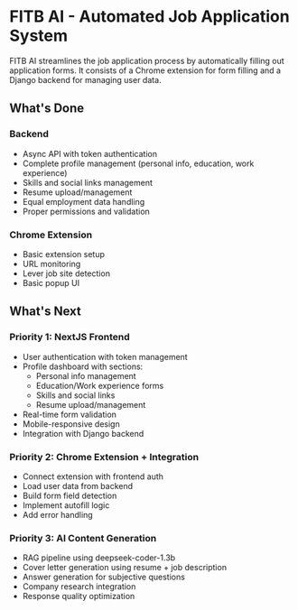 # FITB AI - Automated Job Application System

FITB AI streamlines the job application process by automatically filling out application forms. It consists of a Chrome extension for form filling and a Django backend for managing user data.

## What's Done

### Backend
- Async API with token authentication
- Complete profile management (personal info, education, work experience)
- Skills and social links management
- Resume upload/management
- Equal employment data handling
- Proper permissions and validation

### Chrome Extension
- Basic extension setup
- URL monitoring
- Lever job site detection
- Basic popup UI

## What's Next

### Priority 1: NextJS Frontend
- User authentication with token management
- Profile dashboard with sections:
  - Personal info management
  - Education/Work experience forms
  - Skills and social links
  - Resume upload/management
- Real-time form validation
- Mobile-responsive design
- Integration with Django backend

### Priority 2: Chrome Extension + Integration
- Connect extension with frontend auth
- Load user data from backend
- Build form field detection
- Implement autofill logic
- Add error handling

### Priority 3: AI Content Generation
- RAG pipeline using deepseek-coder-1.3b
- Cover letter generation using resume + job description
- Answer generation for subjective questions
- Company research integration
- Response quality optimization
